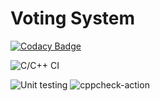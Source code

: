 # Voting System

[![Codacy Badge](https://api.codacy.com/project/badge/Grade/61a1c4542c62433780a5d6b1deff50ce)](https://app.codacy.com/manual/99002677/SDLC_Rejith?utm_source=github.com&utm_medium=referral&utm_content=99002677/SDLC_Rejith&utm_campaign=Badge_Grade_Settings)

![C/C++ CI](https://github.com/99002677/SDLC_Rejith/workflows/C/C++%20CI/badge.svg?branch=master)

![Unit testing](https://github.com/99002677/SDLC_Rejith/workflows/Unit%20testing/badge.svg?branch=master) ![cppcheck-action](https://github.com/99002677/SDLC_Rejith/workflows/cppcheck-action/badge.svg)



